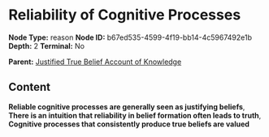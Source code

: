 # Reliability of Cognitive Processes

**Node Type:** reason
**Node ID:** b67ed535-4599-4f19-bb14-4c5967492e1b
**Depth:** 2
**Terminal:** No

**Parent:** [Justified True Belief Account of Knowledge](justified-true-belief-account-of-knowledge.md)

## Content

**Reliable cognitive processes are generally seen as justifying beliefs**, **There is an intuition that reliability in belief formation often leads to truth**, **Cognitive processes that consistently produce true beliefs are valued**
